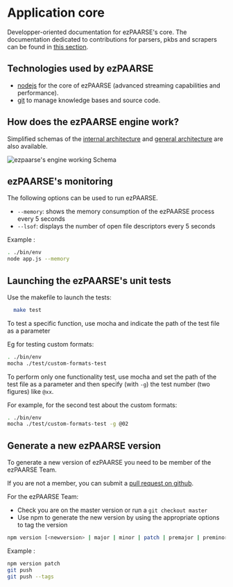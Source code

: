 # Application core

Developper-oriented documentation for ezPAARSE's core.
The documentation dedicated to contributions for parsers, pkbs and scrapers can be found in [this section](./platforms.html).

## Technologies used by ezPAARSE

* [nodejs](http://nodejs.org/) for the core of ezPAARSE (advanced streaming capabilities and performance).
* [git](http://git-scm.com/) to manage knowledge bases and source code.

## How does the ezPAARSE engine work?
Simplified schemas of the [internal architecture](https://docs.google.com/drawings/d/14YFQ799U2005c62aivbGdEIDmsJOupN1ARvAwMT8Uys/edit?usp=sharing) and [general architecture](https://docs.google.com/drawings/d/1wckvIv9BmLXT758xALE9qmNfFYBiFUwzF0F9gHjndCk/edit?usp=sharing) are also available.

<img :src="$withBase('/images/ezPAARSE-Moteur.png')" alt="ezpaarse's engine working Schema" />

## ezPAARSE's monitoring

The following options can be used to run ezPAARSE.

* ``--memory``: shows the memory consumption of the ezPAARSE process every 5 seconds
* ``--lsof``: displays the number of open file descriptors every 5 seconds

Example :
```bash
. ./bin/env
node app.js --memory
```

## Launching the ezPAARSE's unit tests

Use the makefile to launch the tests:
```bash
  make test
```

To test a specific function, use mocha and indicate the path of the test file as a parameter

Eg for testing custom formats:
```bash
. ./bin/env
mocha ./test/custom-formats-test
```

To perform only one functionality test, use mocha and set the path of the test file as a parameter and then specify (with ``-g``) the test number (two figures) like ``@xx``.

For example, for the second test about the custom formats:
```bash
. ./bin/env
mocha ./test/custom-formats-test -g @02
```

## Generate a new ezPAARSE version

To generate a new version of ezPAARSE you need to be member of the ezPAARSE Team.

If you are not a member, you can submit a [pull request on github](https://github.com/ezpaarse-project/ezpaarse/pulls).

For the ezPAARSE Team:
- Check you are on the master version or run a `git checkout master`
- Use npm to generate the new version by using the appropriate options to tag the version

```bash
npm version [<newversion> | major | minor | patch | premajor | preminor | prepatch | prerelease | from-git]
```
Example :

```bash
npm version patch
git push
git push --tags
```
